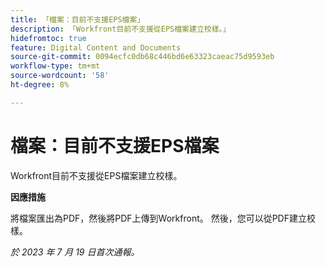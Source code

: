 ```yaml
---
title: 「檔案：目前不支援EPS檔案」
description: 「Workfront目前不支援從EPS檔案建立校樣。」
hidefromtoc: true
feature: Digital Content and Documents
source-git-commit: 0094ecfc0db68c446bd6e63323caeac75d9593eb
workflow-type: tm+mt
source-wordcount: '58'
ht-degree: 8%

---
```



# 檔案：目前不支援EPS檔案

<!--WF, WFP-->

Workfront目前不支援從EPS檔案建立校樣。

**因應措施**

將檔案匯出為PDF，然後將PDF上傳到Workfront。 然後，您可以從PDF建立校樣。

_於 2023 年 7 月 19 日首次通報。_
